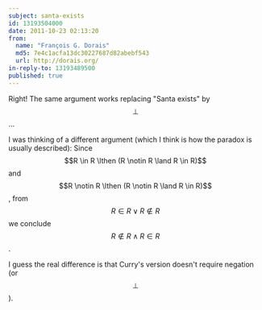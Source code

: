 ```yaml
---
subject: santa-exists
id: 13193504000
date: 2011-10-23 02:13:20
from:
  name: "François G. Dorais"
  md5: 7e4c1acfa13dc30227687d82abebf543
  url: http://dorais.org/
in-reply-to: 13193489500
published: true
---
```

Right! The same argument works replacing "Santa exists" by $$\bot$$... 

I was thinking of a different argument (which I think is how the paradox is usually described): Since $$R \in R \lthen (R \notin R \land R \in R)$$ and $$R \notin R \lthen (R \notin R \land R \in R)$$, from $$R \in R \lor R \notin R$$ we conclude $$R \notin R \land R \in R$$. 

I guess the real difference is that Curry's version doesn't require negation (or $$\bot$$).
